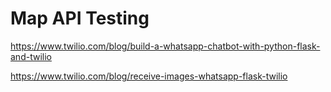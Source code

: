 # Map API Testing

https://www.twilio.com/blog/build-a-whatsapp-chatbot-with-python-flask-and-twilio

https://www.twilio.com/blog/receive-images-whatsapp-flask-twilio

